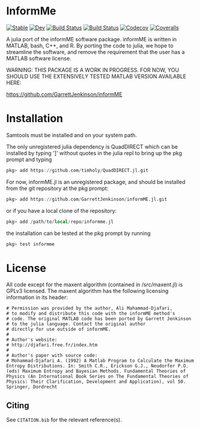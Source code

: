 # InformMe

[![Stable](https://img.shields.io/badge/docs-stable-blue.svg)](https://GarrettJenkinson.github.io/InformMe.jl/stable)
[![Dev](https://img.shields.io/badge/docs-dev-blue.svg)](https://GarrettJenkinson.github.io/InformMe.jl/dev)
[![Build Status](https://travis-ci.com/GarrettJenkinson/InformMe.jl.svg?branch=master)](https://travis-ci.com/GarrettJenkinson/InformMe.jl)
[![Build Status](https://ci.appveyor.com/api/projects/status/github/GarrettJenkinson/InformMe.jl?svg=true)](https://ci.appveyor.com/project/GarrettJenkinson/InformMe-jl)
[![Codecov](https://codecov.io/gh/GarrettJenkinson/InformMe.jl/branch/master/graph/badge.svg)](https://codecov.io/gh/GarrettJenkinson/InformMe.jl)
[![Coveralls](https://coveralls.io/repos/github/GarrettJenkinson/InformMe.jl/badge.svg?branch=master)](https://coveralls.io/github/GarrettJenkinson/InformMe.jl?branch=master)


A julia port of the informME software package. informME is written
in MATLAB, bash, C++, and R. By porting the code to julia, we
hope to streamline the software, and remove the requirement
that the user has a MATLAB software license.

WARNING: THIS PACKAGE IS A WORK IN PROGRESS. FOR NOW, YOU SHOULD USE
THE EXTENSIVELY TESTED MATLAB VERSION AVAILABLE HERE:

https://github.com/GarrettJenkinson/informME


# Installation

Samtools must be installed and on your system path.

The only unregistered julia dependency is QuadDIRECT which can be installed
by typing ']' without quotes in the julia repl to bring up the pkg
prompt and typing
```julia
pkg> add https://github.com/timholy/QuadDIRECT.jl.git
```

For now, informME.jl is an unregistered package, and should be installed
from the git repository at the pkg prompt:

```julia
pkg> add https://github.com/GarrettJenkinson/informME.jl.git
```
or if you have a local clone of the repository:

```julia
pkg> add /path/to/local/repo/informme.jl
```
the installation can be tested at the pkg prompt by running

```julia
pkg> test informme
```

# License
All code except for the maxent algorithm (contained in /src/maxent.jl)
is GPLv3 licensed. The maxent algorithm has the following licensing
information in its header:

```
# Permission was provided by the author, Ali Mahammad-Djafari,
# to modify and distribute this code with the informME method's
# code. The original MATLAB code has been ported by Garrett Jenkinson
# to the julia language. Contact the original author
# directly for use outside of informME.
#
# Author's website:
# http://djafari.free.fr/index.htm
#
# Author's paper with source code:
# Mohammad-Djafari A. (1992) A Matlab Program to Calculate the Maximum Entropy Distributions. In: Smith C.R., Erickson G.J., Neudorfer P.O. (eds) Maximum Entropy and Bayesian Methods. Fundamental Theories of Physics (An International Book Series on The Fundamental Theories of Physics: Their Clarification, Development and Application), vol 50. Springer, Dordrecht
```


## Citing

See `CITATION.bib` for the relevant reference(s).
